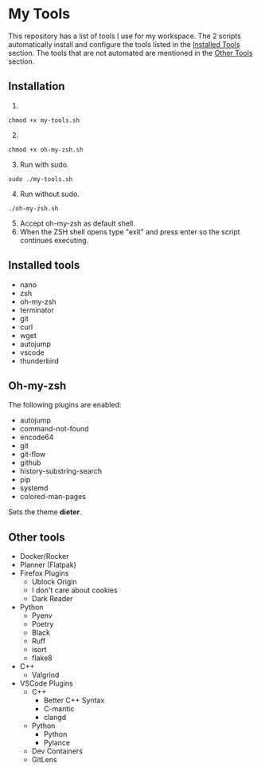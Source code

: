 # My Tools

This repository has a list of tools I use for my workspace. The 2 scripts automatically install and configure the tools listed in the [Installed Tools](#installed-tools) section. The tools that are not automated are mentioned in the [Other Tools](#other-tools) section.
## Installation
1.
```
chmod +x my-tools.sh
```
2. 
```
chmod +x oh-my-zsh.sh
```
3. Run with sudo.
```
sudo ./my-tools.sh
```
4. Run without sudo.
```
./oh-my-zsh.sh
```
5. Accept oh-my-zsh as default shell.
6. When the ZSH shell opens type "exit" and press enter so the script continues executing.

## Installed tools
- nano
- zsh
- oh-my-zsh
- terminator
- git
- curl
- wget
- autojump
- vscode
- thunderbird

## Oh-my-zsh

The following plugins are enabled:
- autojump
- command-not-found
- encode64
- git
- git-flow
- github
- history-substring-search
- pip
- systemd
- colored-man-pages

Sets the theme **dieter**.

## Other tools

- Docker/Rocker
- Planner (Flatpak)
- Firefox Plugins
  - Ublock Origin
  - I don't care about cookies
  - Dark Reader
- Python
  - Pyenv
  - Poetry
  - Black
  - Ruff
  - isort
  - flake8
- C++
  - Valgrind
- VSCode Plugins
  - C++
    - Better C++ Syntax
    - C-mantic
    - clangd
  - Python
    - Python
    - Pylance
  - Dev Containers
  - GitLens
